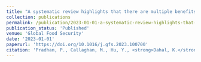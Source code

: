 ```yaml
---
title: "A systematic review highlights that there are multiple benefits of urban agriculture besides food"
collection: publications
permalink: /publication/2023-01-01-a-systematic-review-highlights-that-there-are-mult
publication_status: 'Published'
venue: 'Global Food Security'
date: '2023-01-01'
paperurl: 'https://doi.org/10.1016/j.gfs.2023.100700'
citation: 'Pradhan, P., Callaghan, M., Hu, Y., <strong>Dahal, K.</strong>, Hunecke, C., Reusswig, F., Lotze-Campen, H., & Kropp, J. P. (2023). &quot;A systematic review highlights that there are multiple benefits of urban agriculture besides food.&quot; <i>Global Food Security</i>, 38, 100700.'
---
```


